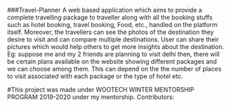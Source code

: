 ###Travel-Planner
A web based application which aims to provide a complete travelling package to traveller along with all the booking stuffs such as hotel booking, travel booking, Food, etc., handled on the platform itself. Moreover, the travellers can see the photos of the destination they desire to visit and can compare multiple destinations. User can share their pictures which would help others to get more insights about the destination. Eg: suppose me and my 2 friends are planning to visit delhi then, there will be certain plans available on the website showing different packages and we can choose among them. This can depend on the the number of places to visit associated with each package or the type of hotel etc.

#This project was made under WOOTECH WINTER MENTORSHIP PROGRAM 2019-2020 under my mentorship.
 Contributors:
 
 
 
